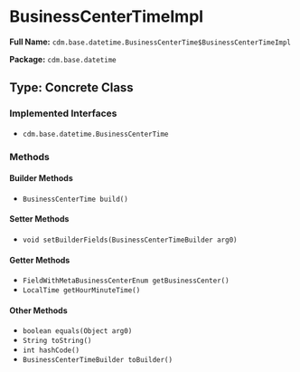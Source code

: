 # BusinessCenterTimeImpl

**Full Name:** `cdm.base.datetime.BusinessCenterTime$BusinessCenterTimeImpl`

**Package:** `cdm.base.datetime`

## Type: Concrete Class

### Implemented Interfaces

- `cdm.base.datetime.BusinessCenterTime`

### Methods

#### Builder Methods

- `BusinessCenterTime build()`

#### Setter Methods

- `void setBuilderFields(BusinessCenterTimeBuilder arg0)`

#### Getter Methods

- `FieldWithMetaBusinessCenterEnum getBusinessCenter()`
- `LocalTime getHourMinuteTime()`

#### Other Methods

- `boolean equals(Object arg0)`
- `String toString()`
- `int hashCode()`
- `BusinessCenterTimeBuilder toBuilder()`

